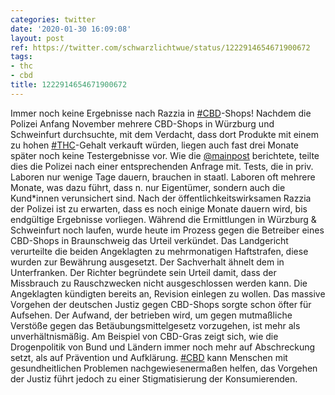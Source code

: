 ```yaml
---
categories: twitter
date: '2020-01-30 16:09:08'
layout: post
ref: https://twitter.com/schwarzlichtwue/status/1222914654671900672
tags:
- thc
- cbd
title: 1222914654671900672
---
```

Immer noch keine Ergebnisse nach Razzia in [#CBD](/t/cbd)-Shops!
Nachdem die Polizei Anfang November mehrere CBD-Shops in Würzburg und Schweinfurt durchsuchte, mit dem Verdacht, dass dort Produkte mit einem zu hohen [#THC](/t/thc)-Gehalt verkauft würden, liegen auch fast drei Monate später noch keine Testergebnisse vor.
Wie die [@mainpost](https://twitter.com/mainpost) berichtete, teilte dies die Polizei nach einer entsprechenden Anfrage mit. Tests, die in priv. Laboren nur wenige Tage dauern, brauchen in staatl. Laboren oft mehrere Monate, was dazu führt, dass n. nur Eigentümer, sondern auch die Kund\*innen verunsichert sind.
Nach der öffentlichkeitswirksamen Razzia der Polizei ist zu erwarten, dass es noch einige Monate dauern wird, bis endgültige Ergebnisse vorliegen.
Während die Ermittlungen in Würzburg &amp; Schweinfurt noch laufen, wurde heute im Prozess gegen die Betreiber eines CBD-Shops in Braunschweig das Urteil verkündet. Das Landgericht verurteilte die beiden Angeklagten zu mehrmonatigen Haftstrafen, diese wurden zur Bewährung ausgesetzt.
Der Sachverhalt ähnelt dem in Unterfranken. Der Richter begründete sein Urteil damit, dass der Missbrauch zu Rauschzwecken nicht ausgeschlossen werden kann. Die Angeklagten kündigten bereits an, Revision einlegen zu wollen.
Das massive Vorgehen der deutschen Justiz gegen CBD-Shops sorgte schon öfter für Aufsehen. Der Aufwand, der betrieben wird, um gegen mutmaßliche Verstöße gegen das Betäubungsmittelgesetz vorzugehen, ist mehr als unverhältnismäßig.
Am Beispiel von CBD-Gras zeigt sich, wie die Drogenpolitik von Bund und Ländern immer noch mehr auf Abschreckung setzt, als auf Prävention und Aufklärung.
[#CBD](/t/cbd) kann Menschen mit gesundheitlichen Problemen nachgewiesenermaßen helfen, das Vorgehen der Justiz führt jedoch zu einer Stigmatisierung der Konsumierenden.